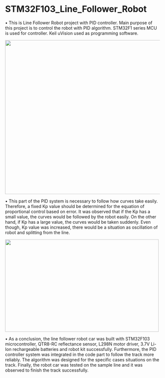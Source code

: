 # STM32F103_Line_Follower_Robot

• This is Line Follower Robot project with PID controller. Main purpose of this project is to control the robot with PID algorithm. STM32F1 series MCU is used for controller. Keil uVision used as programming software.

<img src="https://user-images.githubusercontent.com/109805805/214834536-6c4dc1b9-1dc1-45c2-8cdf-09c8c6f6d49f.png" width="600" height="500"> 





• This part of the PID system is necessary to follow how curves take easily. Therefore, a fixed 
Kp value should be determined for the equation of proportional control based on error. It was 
observed that if the Kp has a small value, the curves would be followed by the robot easily. 
On the other hand, if Kp has a large value, the curves would be taken suddenly. Even though, 
Kp value was increased, there would be a situation as oscillation of robot and splitting from 
the line.

<img src="https://user-images.githubusercontent.com/109805805/214835491-2a79db35-0360-43b3-9b8d-2f27f8af90ef.png" width="500" height="300">

• As a conclusion, the line follower robot car was built with STM32F103 microcontroller, 
QTR8-RC reflectance sensor, L298N motor driver, 3.7V Li-Ion rechargeable batteries and 
robot kit successfully. Furthermore, the PID controller system was integrated in the code part 
to follow the track more reliably. The algorithm was designed for the specific cases situations 
on the track. Finally, the robot car was tested on the sample line and it was observed to finish 
the track successfully.
